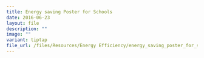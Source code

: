 ```yaml
---
title: Energy saving Poster for Schools
date: 2016-06-23
layout: file
description: ""
image: ""
variant: tiptap
file_url: /files/Resources/Energy Efficiency/energy_saving_poster_for_schools.pdf
---
```

